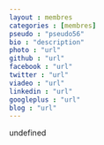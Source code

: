```yaml
---
layout : membres
categories : [membres]
pseudo : "pseudo56"
bio : "description"
photo : "url"
github : "url"
facebook : "url"
twitter : "url"
viadeo : "url"
linkedin : "url"
googleplus : "url"
blog : "url"
---
```

undefined